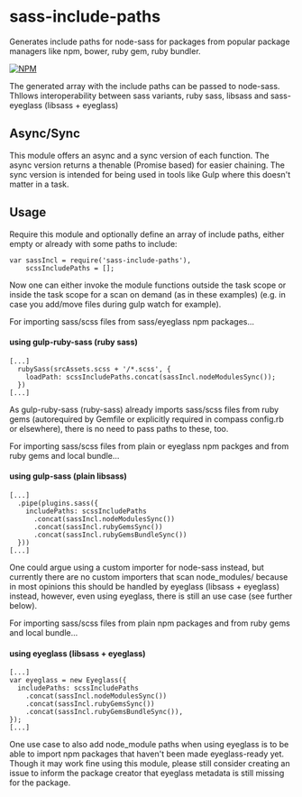 # sass-include-paths
Generates include paths for node-sass for packages from popular package managers like npm, bower, ruby gem, ruby bundler.

[![NPM](https://nodei.co/npm/include-sass-paths.png?downloads=true&downloadRank=true&stars=true)](https://nodei.co/npm/include-sass-paths/)

The generated array with the include paths can be passed to node-sass.
Thllows interoperability between sass variants, ruby sass, libsass and sass-eyeglass (libsass + eyeglass)


Async/Sync
----------
This module offers an async and a sync version of each function.
The async version returns a thenable (Promise based) for easier chaining.
The sync version is intended for being used in tools like Gulp where this doesn't matter in a task.


Usage
-----

Require this module and optionally define an array of include paths, 
either empty or already with some paths to include:
````
var sassIncl = require('sass-include-paths'),
    scssIncludePaths = [];
````

Now one can either invoke the module functions outside the task scope 
or inside the task scope for a scan on demand (as in these examples) 
(e.g. in case you add/move files during gulp watch for example).


For importing sass/scss files from sass/eyeglass npm packages...
#### using gulp-ruby-sass (ruby sass)
````
[...]
  rubySass(srcAssets.scss + '/*.scss', {
    loadPath: scssIncludePaths.concat(sassIncl.nodeModulesSync());
  })
[...]
````
As gulp-ruby-sass (ruby-sass) already imports sass/scss files from ruby gems 
(autorequired by Gemfile or explicitly required in compass config.rb or elsewhere), 
there is no need to pass paths to these, too.


For importing sass/scss files from plain or eyeglass npm packges and from ruby gems and local bundle...
#### using gulp-sass (plain libsass)
````
[...]
  .pipe(plugins.sass({
    includePaths: scssIncludePaths
      .concat(sassIncl.nodeModulesSync())
      .concat(sassIncl.rubyGemsSync())
      .concat(sassIncl.rubyGemsBundleSync())
  }))
[...]
````
One could argue using a custom importer for node-sass instead, but currently there are no custom importers 
that scan node_modules/ because in most opinions this should be handled by eyeglass (libsass + eyeglass) instead, 
however, even using eyeglass, there is still an use case (see further below).


For importing sass/scss files from plain npm packages and from ruby gems and local bundle...
#### using eyeglass (libsass + eyeglass) 
````
[...]
var eyeglass = new Eyeglass({
  includePaths: scssIncludePaths
    .concat(sassIncl.nodeModulesSync())
    .concat(sassIncl.rubyGemsSync())
    .concat(sassIncl.rubyGemsBundleSync()),
});
[...]
````
One use case to also add node_module paths when using eyeglass 
is to be able to import npm packages that haven't been made eyeglass-ready yet.
Though it may work fine using this module, please still consider creating an issue 
to inform the package creator that eyeglass metadata is still missing for the package.

